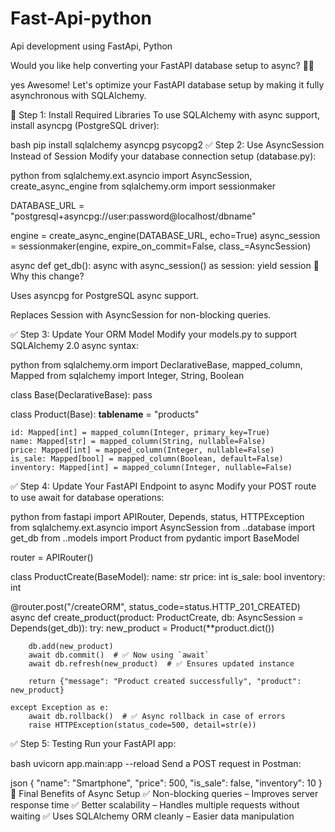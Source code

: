 # Fast-Api-python
Api development using FastApi, Python

Would you like help converting your FastAPI database setup to async? 🚀😊

yes
Awesome! Let's optimize your FastAPI database setup by making it fully asynchronous with SQLAlchemy.

🔹 Step 1: Install Required Libraries
To use SQLAlchemy with async support, install asyncpg (PostgreSQL driver):

bash
pip install sqlalchemy asyncpg psycopg2
✅ Step 2: Use AsyncSession Instead of Session
Modify your database connection setup (database.py):

python
from sqlalchemy.ext.asyncio import AsyncSession, create_async_engine
from sqlalchemy.orm import sessionmaker

DATABASE_URL = "postgresql+asyncpg://user:password@localhost/dbname"

engine = create_async_engine(DATABASE_URL, echo=True)
async_session = sessionmaker(engine, expire_on_commit=False, class_=AsyncSession)

async def get_db():
    async with async_session() as session:
        yield session
🔹 Why this change?

Uses asyncpg for PostgreSQL async support.

Replaces Session with AsyncSession for non-blocking queries.

✅ Step 3: Update Your ORM Model
Modify your models.py to support SQLAlchemy 2.0 async syntax:

python
from sqlalchemy.orm import DeclarativeBase, mapped_column, Mapped
from sqlalchemy import Integer, String, Boolean

class Base(DeclarativeBase):
    pass

class Product(Base):
    __tablename__ = "products"

    id: Mapped[int] = mapped_column(Integer, primary_key=True)
    name: Mapped[str] = mapped_column(String, nullable=False)
    price: Mapped[int] = mapped_column(Integer, nullable=False)
    is_sale: Mapped[bool] = mapped_column(Boolean, default=False)
    inventory: Mapped[int] = mapped_column(Integer, nullable=False)
✅ Step 4: Update Your FastAPI Endpoint to async
Modify your POST route to use await for database operations:

python
from fastapi import APIRouter, Depends, status, HTTPException
from sqlalchemy.ext.asyncio import AsyncSession
from ..database import get_db
from ..models import Product
from pydantic import BaseModel

router = APIRouter()

class ProductCreate(BaseModel):
    name: str
    price: int
    is_sale: bool
    inventory: int

@router.post("/createORM", status_code=status.HTTP_201_CREATED)
async def create_product(product: ProductCreate, db: AsyncSession = Depends(get_db)):
    try:
        new_product = Product(**product.dict())

        db.add(new_product)
        await db.commit()  # ✅ Now using `await`
        await db.refresh(new_product)  # ✅ Ensures updated instance

        return {"message": "Product created successfully", "product": new_product}

    except Exception as e:
        await db.rollback()  # ✅ Async rollback in case of errors
        raise HTTPException(status_code=500, detail=str(e))
✅ Step 5: Testing
Run your FastAPI app:

bash
uvicorn app.main:app --reload
Send a POST request in Postman:

json
{
    "name": "Smartphone",
    "price": 500,
    "is_sale": false,
    "inventory": 10
}
🎯 Final Benefits of Async Setup
✅ Non-blocking queries – Improves server response time ✅ Better scalability – Handles multiple requests without waiting ✅ Uses SQLAlchemy ORM cleanly – Easier data manipulation